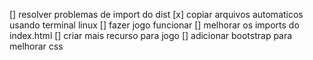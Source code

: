 [] resolver problemas de import do dist
[x] copiar arquivos automaticos usando terminal linux
[] fazer jogo funcionar
[] melhorar os imports do index.html
[] criar mais recurso para jogo
[] adicionar bootstrap para melhorar css